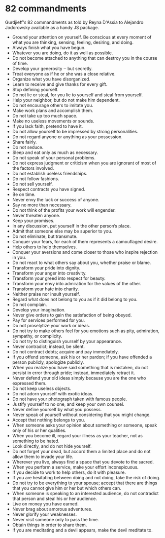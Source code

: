 # 82 commandments

Gurdjieff's 82 commandments as told by Reyna D'Assia to Alejandro Jodorowsky available as a handy JS package.

- Ground your attention on yourself. Be conscious at every moment of what you are thinking, sensing, feeling, desiring, and doing.
- Always finish what you have begun.
- Whatever you are doing, do it as well as possible.
- Do not become attached to anything that can destroy you in the course of time.
- Develop your generosity ‒ but secretly.
- Treat everyone as if he or she was a close relative.
- Organize what you have disorganized.
- Learn to receive and give thanks for every gift.
- Stop defining yourself.
- Do not lie or steal, for you lie to yourself and steal from yourself.
- Help your neighbor, but do not make him dependent.
- Do not encourage others to imitate you.
- Make work plans and accomplish them.
- Do not take up too much space.
- Make no useless movements or sounds.
- If you lack faith, pretend to have it.
- Do not allow yourself to be impressed by strong personalities.
- Do not regard anyone or anything as your possession.
- Share fairly.
- Do not seduce.
- Sleep and eat only as much as necessary.
- Do not speak of your personal problems.
- Do not express judgment or criticism when you are ignorant of most of the factors involved.
- Do not establish useless friendships.
- Do not follow fashions.
- Do not sell yourself.
- Respect contracts you have signed.
- Be on time.
- Never envy the luck or success of anyone.
- Say no more than necessary.
- Do not think of the profits your work will engender.
- Never threaten anyone.
- Keep your promises.
- In any discussion, put yourself in the other person’s place.
- Admit that someone else may be superior to you.
- Do not eliminate, but transmute.
- Conquer your fears, for each of them represents a camouflaged desire.
- Help others to help themselves.
- Conquer your aversions and come closer to those who inspire rejection in you.
- Do not react to what others say about you, whether praise or blame.
- Transform your pride into dignity.
- Transform your anger into creativity.
- Transform your greed into respect for beauty.
- Transform your envy into admiration for the values of the other.
- Transform your hate into charity.
- Neither praise nor insult yourself.
- Regard what does not belong to you as if it did belong to you.
- Do not complain.
- Develop your imagination.
- Never give orders to gain the satisfaction of being obeyed.
- Pay for services performed for you.
- Do not proselytize your work or ideas.
- Do not try to make others feel for you emotions such as pity, admiration, sympathy, or complicity.
- Do not try to distinguish yourself by your appearance.
- Never contradict; instead, be silent.
- Do not contract debts; acquire and pay immediately.
- If you offend someone, ask his or her pardon; if you have offended a person publicly, apologize publicly.
- When you realize you have said something that is mistaken, do not persist in error through pride; instead, immediately retract it.
- Never defend your old ideas simply because you are the one who expressed them.
- Do not keep useless objects.
- Do not adorn yourself with exotic ideas.
- Do not have your photograph taken with famous people.
- Justify yourself to no one, and keep your own counsel.
- Never define yourself by what you possess.
- Never speak of yourself without considering that you might change.
- Accept that nothing belongs to you.
- When someone asks your opinion about something or someone, speak only of his or her qualities.
- When you become ill, regard your illness as your teacher, not as something to be hated.
- Look directly, and do not hide yourself.
- Do not forget your dead, but accord them a limited place and do not allow them to invade your life.
- Wherever you live, always find a space that you devote to the sacred.
- When you perform a service, make your effort inconspicuous.
- If you decide to work to help others, do it with pleasure.
- If you are hesitating between doing and not doing, take the risk of doing.
- Do not try to be everything to your spouse; accept that there are things that you cannot give him or her but which others can.
- When someone is speaking to an interested audience, do not contradict that person and steal his or her audience.
- Live on money you have earned.
- Never brag about amorous adventures.
- Never glorify your weaknesses.
- Never visit someone only to pass the time.
- Obtain things in order to share them.
- If you are meditating and a devil appears, make the devil meditate to.
